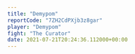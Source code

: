 ```yaml
---
title: "Demypom"
reportCode: "7ZH2CdPXjb3z8gar"
player: "Demypom"
fight: "The Curator"
date: 2021-07-21T20:24:36.112000+00:00
---
```

